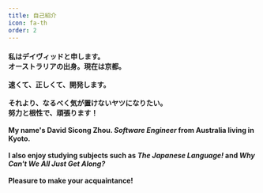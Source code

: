 ```yaml
---
title: 自己紹介
icon: fa-th
order: 2
---
```


<h4>
私はデイヴィッドと申します。<br>オーストラリアの出身。現在は京都。<br>
<br>
速くて、正しくて、開発します。<br>
<br>
それより、なるべく気が置けないヤツになりたい。<br>努力と根性で、頑張ります！<br>
<br>
My name's David Sicong Zhou. <i>Software Engineer</i> from Australia living in Kyoto.<br>
<br>
I also enjoy studying subjects such as <i>The Japanese Language!</i> and <i>Why Can't We All Just Get Along?</i><br><br>
Pleasure to make your acquaintance!